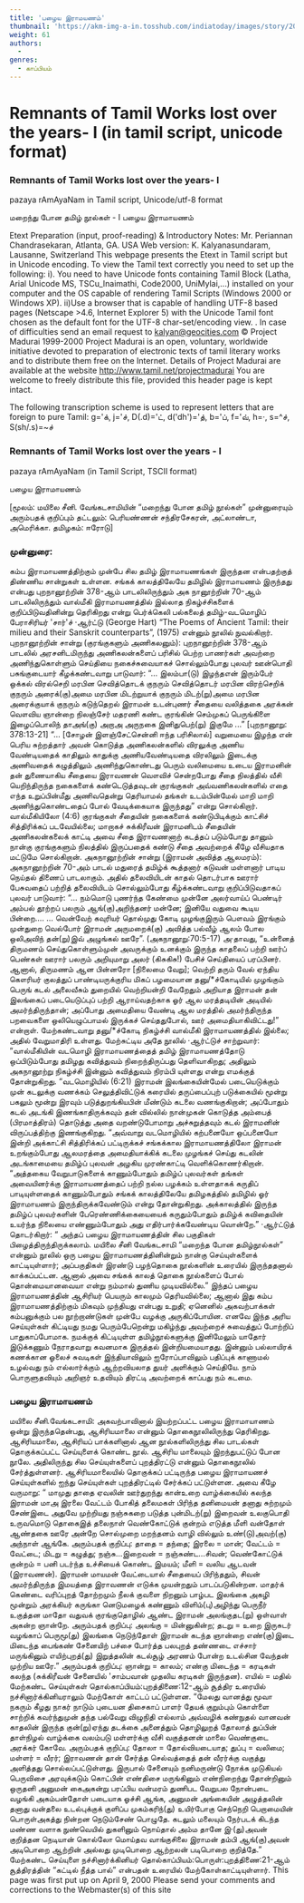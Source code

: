 ```yaml
---
title: 'பழைய இராமயணம்'
thumbnail: 'https://akm-img-a-in.tosshub.com/indiatoday/images/story/201911/saffron-770x433.jpeg?NbdQ1v2j67d5MD8B8kZ1Vck7M6rseCRO'
weight: 61
authors:
  - 
genres:
  - காப்பியம்
---
```


# Remnants of Tamil Works lost over the years- I (in tamil script, unicode format)



### Remnants of Tamil Works lost over the years- I
pazaya rAmAyaNam
in Tamil script, Unicode/utf-8 format

மறைந்து போன தமிழ் நூல்கள் - I
பழைய இராமாயணம்

Etext Preparation (input, proof-reading) & Introductory Notes: Mr. Periannan Chandrasekaran, Atlanta, GA. USA
Web version: K. Kalyanasundaram, Lausanne, Switzerland
This webpage presents the Etext in Tamil script but in Unicode encoding.
To view the Tamil text correctly you need to set up the following:
i). You need to have Unicode fonts containing Tamil Block (Latha,
Arial Unicode MS, TSCu_Inaimathi, Code2000, UniMylai,...) installed on your computer
and the OS capable of rendering Tamil Scripts (Windows 2000 or Windows XP).
ii)Use a browser that is capable of handling UTF-8 based pages
(Netscape >4.6, Internet Explorer 5) with the Unicode Tamil font chosen as the default font for the UTF-8 char-set/encoding view.
. In case of difficulties send an email request to [kalyan@geocities.com](mailto:kalyan@geocities.com)
© Project Madurai 1999-2000
Project Madurai is an open, voluntary, worldwide initiative devoted to preparation of electronic texts of tamil literary works and to distribute them free on the Internet. Details of Project Madurai are available at the website http://www.tamil.net/projectmadurai
You are welcome to freely distribute this file, provided this header page is kept intact.

The following transcription scheme is used to represent letters that are foreign to pure Tamil:
g='க், j='ச், D(.d)='ட், d('dh')='த், b='ப், f='வ், h=·, s=^ச், S(sh/.s)=~ச்

### Remnants of Tamil Works lost over the years - I
pazaya rAmAyaNam (in Tamil Script, TSCII format)

பழைய இராமாயணம்

[மூலம்: மயிலை சீனி. வேங்கடசாமியின் “மறைந்து போன தமிழ் நூல்கள்”
முன்னுரையும் அரும்பதக் குறிப்பும் தட்டலும்: பெரியண்ணன் சந்திரசேகரன்,
அட்லாண்டா, அமெரிக்கா. தமிழகம்: ஈரோடு]

### முன்னுரை:

கம்ப இராமாயணத்திற்கும் முன்பே சில தமிழ் இராமாயணங்கள் இருந்தன என்பதற்குத் திண்ணிய சான்றுகள் உள்ளன. சங்கக் காலத்திலேயே தமிழில் இராமாயணம் இருந்தது என்பது புறநானூற்றின் 378-ஆம் பாடலிலிருந்தும் அக நானூற்றின் 70-ஆம் பாடலிலிருந்தும் வால்மீகி இராமாயணத்தில் இல்லாத நிகழ்ச்சிகளைக் குறிப்பிடுவதினின்று தெரிகிறது என்று பெர்க்கெலி பல்கலைத் தமிழ்-வடமொழிப் பேராசிரியர் 'சார்'ச் ·ஆர்ட்டு (George Hart) “The Poems of Ancient Tamil: their milieu and their Sanskrit counterparts”, (1975) என்னும் நூலில் நுவல்கிறார்.
புறநானூற்றின் சான்று (குரங்குகளும் அணிகலனும்):
புறநானூற்றின் 378-ஆம் பாடலில் அரசனிடமிருந்து அணிகலன்களைப் பரிசில் பெற்ற பாணர்கள் அவற்றை அணிந்துகொள்ளும் செய்தியை நகைச்சுவையாகச் சொல்லும்போது புலவர் ஊன்பொதி பசுங்குடையார் கீழக்கண்டவாறு பாடுவார்:
“...
இலம்பா(டு) இழந்தஎன் இரும்பேர் ஒக்கல்
விரல்செறி மரபின செவித்தொடக் குநரும்
செவித்தொடர் மரபின விரற்செறிக் குநரும்
அரைக்(கு)அமை மரபின மிடற்றுயாக் குநரும்
மிடற்(று)அமை மரபின அரைக்குயாக் குநரும்
கடுந்தெறல் இராமன் உடன்புணர் சீதையை
வலித்தகை அரக்கன் வௌவிய ஞான்றை
நிலஞ்சேர் மதரணி கண்ட குரங்கின்
செம்முகப் பெருங்கிளை இழைப்பொலிந் தாஅங்(கு)
அறாஅ அருநகை இனிதுபெற்(று) இகுமே
...” [புறநானூறு: 378:13-21]
“... [சோழன் இளஞ்சேட்சென்னி ஈந்த பரிசிலால்] வறுமையை இழந்த என் பெரிய சுற்றத்தார் அவன் கொடுத்த அணிகலன்களில் விரலுக்கு அணிய வேண்டியதைக் காதிலும் காதுக்கு அணியவேண்டியதை விரலிலும் இடைக்கு அணிவதைக் கழுத்திலும் அணிந்துகொண்டது பெரும் வலிமையை உடைய இராமனின் தன் துணையாகிய சீதையை இராவணன் வௌவிச் சென்றபோது சீதை நிலத்தில் வீசி யெறிந்திருந்த நகைகளைக் கண்டெடுத்தவுடன் குரங்குகள் அவ்வணிகலன்களில் எதை எந்த உறுப்பின்மீது அணிவதென்று தெரியாமல் தங்கள் உடம்பின்மேல் மாறி மாறி அணிந்துகொண்டதைப் போல் வேடிக்கையாக இருந்தது” என்று சொல்கிறார்.
வால்மீகியிலோ (4:6) குரங்குகள் சீதையின் நகைகளைக் கண்டுபிடிக்கும் காட்சிச் சித்திரிக்கப் படவேயில்லை; மாறாகச் சுக்கிரீவன் இராமனிடம் சீதையின் அணிகலன்கலைக் காட்டி அவை சீதை இராவணனாற் கடத்தப் படும்போது தானும் நான்கு குரங்குகளும் நிலத்தில் இருப்பதைக் கண்டு சீதை அவற்றைக் கீழே வீசியதாக மட்டுமே சொல்கிறான்.
அகநானூற்றின் சான்று (இராமன் அவித்த ஆலமரம்):
அகநானூற்றின் 70-அம் பாடல் மதுரைத் தமிழ்க் கூத்தனார் கடுவன் மள்ளனார் பாடிய நெய்தல் திணைப் பாடலாகும். அதில் தலைவியிடன் காதல் தொடர்பாக ஊரார் பேசுவதைப் பற்றித் தலைவியிடம் சொல்லும்போது கீழ்க்கண்டவாறு குறிப்பிடுவதாகப் புலவர் பாடுவார்:
“...
நம்மொடு புணர்ந்த கேண்மை முன்னே
அலர்வாய்ப் பெண்டிர் அம்பல் தூற்றப்
பலரும் ஆங்(கு)அறிந்தனர் மன்னே; இனியே
வதுவை கூடிய பின்றை....
...
வென்வேற் கவுரியர் தொல்முது கோடி
முழங்குஇரும் பௌவம் இரங்கும் முன்துறை
வெல்போர் இராமன் அருமறைக்(கு) அவித்த
பல்வீழ் ஆலம் போல
ஒலிஅவிந் தன்(று)இவ் அழுங்கல் ஊரே”. (அகநானூறு:70:5-17)
அ·தாவது, “உன்னைத் திருமணம் செய்துகொள்ளும்முன் அவருக்கும் உனக்கும் இருந்த காதலைப் பற்றி ஊர்ப் பெண்கள் ஊரார் பலரும் அறியுமாறு அலர் (கிசுகிசு!) பேசிச் செய்தியைப் பரப்பினர். ஆனால், திருமணம் ஆன பின்னரோ [நிலைமை வேறு];
வெற்றி தரும் வேல் ஏந்திய கௌரியர் குலத்துப் பாண்டியருக்குரிய மிகப் பழமையான தனு/*ச்கோடியில் முழங்கும் பெருங் கடல் அலைவீசும் துறையில் வெற்றியன்றி வேறேதும் அறியாத இராமன் தன் இலங்கைப் படையெடுப்புப் பற்றி ஆராய்வதற்காக ஓர் ஆல மரத்தடியின் அடியில் அமர்ந்திருந்தான்; அப்போது அமைதியை வேண்டி ஆல மரத்தில் அமர்ந்திருந்த பறவைகளை ஒலியெழுப்பாமல் இருக்கச் செய்ததுபோல், ஊர் அமைதியாகிவிட்டது!” என்றாள்.
மேற்கண்டவாறு தனு/*ச்கோடி நிகழ்ச்சி வால்மீகி இராமாயணத்தில் இல்லை; அதில் வேறுமாதிரி உள்ளது.
மேற்சுட்டிய அதே நூலில் ·ஆர்ட்டுச் சாற்றுவார்: “வால்மீகியின் வடமொழி இராமாயணத்தைத் தமிழ் இராமாயணத்தோடு ஒப்பிடும்போது தமிழது கவித்துவம் நிறைந்திருப்பது தெளிவாகிறது; அதிலும் அகநானூற்று நிகழ்ச்சி இன்னும் கவித்துவம் நிரம்பி யுள்ளது என்று எமக்குத் தோன்றுகிறது.
“வடமொழியில் (6:21) இராமன் இலங்கையின்மேல் படையெடுக்கும் முன் கடலுக்கு வணக்கம் செலுத்திவிட்டுக் கரையில் தருப்பைப்புற் படுக்கையில் மூன்று பகலும் மூன்று இரவும் படுத்துறங்கியபின் மீண்டும் கடலை வணங்குகிறான்; அப்போதும் கடல் அடங்கி இணங்காதிருக்கவும் தன் வில்லில் நான்முகன் கொடுத்த அம்பைத் (பிரமாத்திரம்) தொடுத்து அதை வறண்டுபோமாறு அச்சுறுத்தவும் கடல் இராமனின் விருப்பத்திற்கு இணங்குகிறது.
“அவ்வாறு வடமொழியில் கற்பனையோ ஒப்பனையோ இன்றி அக்காட்சி சித்திரிக்கப் பட்டிருக்கச் சங்கக்கால இராமாயணத்திலோ இராமன் உறங்கும்போது ஆலமரத்தை அமைதியாக்கிக் கடலை முழங்கச் செய்து கடலின் அடங்காமையை தமிழ்ப் புலவன் அழகிய முரண்காட்டி வெளிக்கொணர்கிறான்.
“அத்தகைய வேறுபாடுகளைக் காணும்போதும் தமிழ்ப் புலவர்கள் தங்கள் அவையினர்க்கு இராமாயணத்தைப் பற்றி நல்ல பழக்கம் உள்ளதாகக் கருதிப் பாடியுள்ளதைக் காணும்போதும் சங்கக் காலத்திலேயே தமிழகத்தில் தமிழில் ஓர் இராமாயணம் இருந்திருக்கவேண்டும் என்று தோன்றுகிறது. அக்காலத்தில் இருந்த தமிழ்ப் புலவர்களின் பேரெண்ணிக்கையையைக் கருதும்போதும் தமிழ்க் கவிதையின் உயர்ந்த நிலையை எண்ணும்போதும் அது எதிர்பார்க்கவேண்டிய வொன்றே.”
·ஆர்ட்டுத் தொடர்கிறார்: “ அந்தப் பழைய இராமாயணத்தின் சில பகுதிகள் பிழைத்திருந்திருக்கலாம். மயிலை சீனி வேங்கடசாமி “மறைந்த போன தமிழ்நூல்கள்” என்னும் நூலில் ஒரு பழைய இராமாயணத்தினின்றும் நான்கு செய்யுள்களைக் காட்டியுள்ளார்; அப்பகுதிகள் இரண்டு பழந்தொகை நூல்களின் உரையில் இருந்ததனால் காக்கப்பட்டன. ஆனால் அவை சங்கக் காலத் தொகை நூல்களைப் போல் தொன்மையானவையா என்று நம்மால் துணிய முடியவில்லை.”
இந்தப் பழைய இராமாயணத்தின் ஆசிரியர் பெயரும் காலமும் தெரியவில்லை; ஆனால் இது கம்ப இராமாயணத்திற்கும் மிகவும் முந்தியது என்பது உறுதி; ஏனெனில் அகவற்பாக்கள் கம்பனுக்கும் பல நூற்றாண்டுகள் முன்பே வழக்கு அருகிப்போயின.
எனவே இந்த அரிய செய்யுள்கள் கிட்டியது நமது பெரும்பேறென்று மகிழ்ந்து அவற்றைச் சுவைத்துப் போற்றிப் பாதுகாப்போமாக. நமக்குக் கிட்டியுள்ள தமிழ்நூல்களுக்கு இனிமேலும் யாதோர் இடுக்கணும் நேராதவாறு கவனமாக இருத்தல் இன்றியமையாதது. இன்னும் பல்லாயிரக் கணக்கான ஓலைச் சுவடிகள் இந்தியாவிலும் ஐரோப்பாவிலும் பதிப்புக் காணாமல் உழல்வது நம் எல்லார்க்கும் ஆற்றவியலாத துயர் அளிக்கும் செய்தியே. நாம் பொருளுதவியும் அறிஞர் உதவியும் திரட்டி அவற்றைக் காப்பது நம் கடமை.

### பழைய இராமாயணம்

மயிலை சீனி.வேங்கடசாமி:
அகவற்பாவினால் இயற்றப்பட்ட பழைய இராமாயாணம் ஒன்று இருந்ததென்பது, ஆசிரியமாலை என்னும் தொகைநூலிலிருந்து தெரிகிறது. ஆசிரியமாலை, ஆசிரியப் பாக்களினால் ஆன நூல்களிலிருந்து சில பாடல்கள் தொகுக்கப்பட்ட செய்யுளைக் கொண்ட நூல். ஆசிரிய மாலையும் இறந்துபட்டுப் போன நூலே. அதிலிருந்து சில செய்யுள்களைப் புறத்திரட்டு என்னும் தொகைநூலில் சேர்த்துள்ளனர்.
ஆசிரியமாலையில் தொகுக்கப் பட்டிருந்த பழைய இராமாயணச் செய்யுள்களில் ஐந்து செய்யுள்கள் புறத்திரட்டில் சேர்க்கப் பட்டுள்ளன. அவை கீழே வருமாறு:
“
மாமுது தாதை ஏவலின் ஊர்துறந்து
கான்உறை வாழ்க்கையில் கலந்த இராமன்
மாஅ இரலை வேட்டம் போகித்
தலைமகள் பிரிந்த தனிமையன் தனாது
சுற்றமும் சேண்இடை அதுவே முற்றியது
நஞ்சுகறை படுத்த புன்மிடற்(று) இறைவன்
உலகுபொதி உருவமொடு தொகைஇத் தலைநாள்
வெண்கோட்டுக் குன்றம் எடுத்த மீளி
வன்தோள் ஆண்தகை ஊரே அன்றே
சொல்முறை மறந்தனம் வாழி
வில்லும் உண்(டு)அவற்(கு) அந்நாள் ஆங்கே.
அரும்பதக் குறிப்பு:
தாதை = தந்தை; இரலை = மான்; வேட்டம் = வேட்டை; மிடறு = கழுத்து; நஞ்சு...இறைவன் = நஞ்சுண்ட...சிவன்; வெண்கோட்டுக் குன்றம் = பனி படர்ந்த உச்சியைக் கொண்ட இமயம்; மீளி = வலிய ஆடவன் (இராவணன்). இராமன் மாயமன் வேட்டையால் சீதையைப் பிரிந்ததும், சிவன் அமர்ந்திருந்த இமயத்தை இராவணன் எடுக்க முயன்றதும் பாடப்படுகின்றன.
மாதர்க் கெண்டை வரிப்புறத் தோற்றமும்
நீலக் குவளை நிறனும் பாழ்பட
இலங்கை அகழி மூன்றும் அரக்கியர்
கருங்கா னெடுமழைக் கண்ணும் விளிம்(பு)அழிந்து
பெருநீர் உகுத்தன மாதோ வதுவக்
குரங்குதொழில் ஆண்ட இராமன்
அலங்குதட(று) ஒள்வாள் அகன்ற ஞான்றே.
அரும்பதக் குறிப்பு:
அலங்கு = மின்னுகின்ற; தடறு = உறை
இருசுடர் வழங்காப் பெருமூ(து) இலங்கை
நெடுந்தோள் இராமன் கடந்த ஞான்றை
எண்(கு)இடை மிடைந்த பைங்கண் சேனையிற்
பச்சை போர்த்த பலபுறத் தண்ணடை
எச்சார் மருங்கினும் எயிற்புறத்(து) இறுத்தலின்
கடல்சூழ் அரணம் போன்ற
உடல்சின வேந்தன் முற்றிய ஊரே.”
அரும்பதக் குறிப்பு:
ஞான்று = காலம்; எண்கு மிடைந்த = கரடிகள் கலந்த (சுக்கிரீவன் சேனையில் 'சாம்பவான் முதலிய கரடிகள் இருந்தன). எயில் = மதில்
மேற்கண்ட செய்யுள்கள் தொல்காப்பியம்:புறத்திணை:12-ஆம் சூத்திர உரையில் நச்சினார்க்கினியராலும் மேற்கோள் காட்டப் பட்டுள்ளன.
“மேலது வானத்து மூவா நகரும்
கீழது நாகர் நாடும் புடையன
திசைகாப் பாளர் தேயக் குறும்பும்
கொள்ளை சாற்றிக் கவர்ந்துமுன் தந்த
பல்வேறு விழுநிதி எல்லாம் அவ்வழிக்
கண்நுதல் வானவன் காதலின் இருந்த
குன்(று)ஏந்து தடக்கை அனைத்தும் தொழிலுறத்
தோலாத் துப்பின் தாள்நிழல் வாழ்க்கை
வலம்படு மள்ளர்க்கு வீசி வகுத்தனன்
மாலை வெண்குடை அரக்கர் கோவே.
அரும்பதக் குறிப்பு:
தோலா = தோல்வியடையாத; துப்பு = வலிமை; மள்ளர் = வீரர்;
இராவணன் தான் சேர்த்த செல்வத்தைத் தன் வீரர்க்கு வகுத்து அளித்தது சொல்லப்பட்டுள்ளது.
இருபால் சேனையும் நனிமருண்டு நோக்க
முடுகியல் பெருவிசை அரவுக்கடும் கொட்பின்
எண்திசை மருங்கினும் எண்நிறைந்து தோன்றினும்
ஒருதனி அனுமன் கைஅகன்று பரப்பிய
வன்மரம் துணிபட வேறுபல நோன்படை
வழங்கி அகம்பன்தோள் படையாக ஓச்சி
ஆங்க,
அனுமன் அங்கையின் அழுத்தலின் தனாது
வன்தலை உடல்புக்குக் குளிப்ப முகம்கரிந்(து)
உயிர்போகு செந்நெறி பெறாமையின்
பொருள்அகத்து நின்றன நெடும்சேண் பொழுதே.
கடலும் மலையும் நேர்படக் கிடந்த
மண்ண வளாக நுண்வெயில் துகளினும்
நொய்தால் அம்ம தானே இ·(து)அவன்
குறித்தன நெடியான் கொல்லோ மொய்தவ
வாங்குசிலை இராமன் தம்பி ஆங்(கு)அவன்
அடிபொறை ஆற்றின் அல்லது
முடிபொறை ஆற்றலன் படிபொறை குறித்தே.”
மேற்கண்ட செய்யுளை நச்சினார்க்கினியர் தொல்காப்பியம்:பொருள்:புறத்திணை:21-ஆம் சூத்திரத்தின் “கட்டில் நீத்த பால்” என்பதன் உரையில் மேற்கோள்காட்டியுள்ளார்.
This page was first put up on April 9, 2000
Please send your comments and corrections to the Webmaster(s) of this site